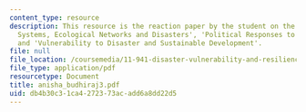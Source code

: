 ```yaml
---
content_type: resource
description: This resource is the reaction paper by the student on the topics 'Social
  Systems, Ecological Networks and Disasters', 'Political Responses to Natural Hazards',
  and 'Vulnerability to Disaster and Sustainable Development'.
file: null
file_location: /coursemedia/11-941-disaster-vulnerability-and-resilience-spring-2005/db4b30c31ca4272373acadd6a8dd22d5_anisha_budhiraj3.pdf
file_type: application/pdf
resourcetype: Document
title: anisha_budhiraj3.pdf
uid: db4b30c3-1ca4-2723-73ac-add6a8dd22d5
---
```

